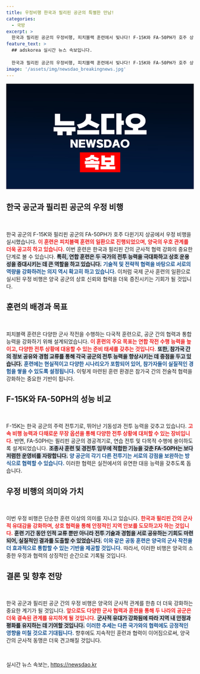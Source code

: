 ```yaml
---
title: 우정비행 한국과 필리핀 공군의 특별한 만남!
categories:
  - 국방
excerpt: >
  한국과 필리핀 공군의 우정비행, 피치블랙 훈련에서 빛나다! F-15K와 FA-50PH가 호주 상공을 수놓은 이 장대한 연합 비행의 비밀을 알아보세요!
feature_text: >
  ## adskorea 실시간 뉴스 속보입니다.

  한국과 필리핀 공군의 우정비행, 피치블랙 훈련에서 빛나다! F-15K와 FA-50PH가 호주 상공을 수놓은 이 장대한 연합 비행의 비밀을 알아보세요!
image: '/assets/img/newsdao_breakingnews.jpg'
---
```


<p><img src="/assets/img/newsdao_breakingnews.jpg" alt="adskorea 속보" /></p>

<h2 data-ke-size="size26">한국 공군과 필리핀 공군의 우정 비행</h2>

<p data-ke-size="size16">&nbsp;</p>

<p data-ke-size="size16">한국 공군의 F-15K와 필리핀 공군의 FA-50PH가 호주 다윈기지 상공에서 우정 비행을 실시했습니다. <b><span style="color: #ee2323;">이 훈련은 피치블랙 훈련의 일환으로 진행되었으며, 양국의 우호 관계를 더욱 공고히 하고 있습니다.</span></b> 이번 훈련은 한국과 필리핀 간의 군사적 협력 강화의 중요한 단계로 볼 수 있습니다. <b><span style="background-color: #21538527;">특히, 연합 훈련은 두 국가의 전투 능력을 극대화하고 상호 운용성을 증대시키는 데 큰 역할을 하고 있습니다.</span></b> <b><span style="color: #1a5490;">기술적 및 전략적 협력을 바탕으로 서로의 역량을 강화하려는 의지 역시 확고히 하고 있습니다.</span></b> 이처럼 국제 군사 훈련의 일환으로 실시된 우정 비행은 양국 공군의 상호 신뢰와 협력을 더욱 증진시키는 기회가 될 것입니다.</p>

<h2 data-ke-size="size26">훈련의 배경과 목표</h2>

<p data-ke-size="size16">&nbsp;</p>

<p data-ke-size="size16">피치블랙 훈련은 다양한 군사 작전을 수행하는 다국적 훈련으로, 공군 간의 협력과 통합 능력을 강화하기 위해 설계되었습니다. <b><span style="color: #ee2323;">이 훈련의 주요 목표는 연합 작전 수행 능력을 높이고, 다양한 전투 상황에 대응할 수 있는 준비 태세를 갖추는 것입니다.</span></b> <b><span style="background-color: #21538527;">또한, 참가국 간의 정보 공유와 경험 교류를 통해 각국 공군의 전투 능력을 향상시키는 데 중점을 두고 있습니다.</span></b> <b><span style="color: #1a5490;">훈련에는 현실적이고 다양한 시나리오가 포함되어 있어, 참가자들이 실질적인 경험을 쌓을 수 있도록 설정됩니다.</span></b> 이렇게 마련된 훈련 환경은 참가국 간의 전술적 협력을 강화하는 중요한 기반이 됩니다.</p>

<h2 data-ke-size="size26">F-15K와 FA-50PH의 성능 비교</h2>

<p data-ke-size="size16">&nbsp;</p>

<p data-ke-size="size16">F-15K는 한국 공군의 주력 전투기로, 뛰어난 기동성과 전투 능력을 갖추고 있습니다. <b><span style="color: #ee2323;">고속 비행 능력과 다채로운 무장 옵션을 통해 다양한 전투 상황에 대처할 수 있는 장비입니다.</span></b> 반면, FA-50PH는 필리핀 공군의 경공격기로, 연습 전투 및 다목적 수행에 용이하도록 설계되었습니다. <b><span style="background-color: #21538527;">조종사 훈련 및 경전투 임무에 적합한 기능을 갖춘 FA-50PH는 보다 저렴한 운영비를 자랑합니다.</span></b> <b><span style="color: #1a5490;">양 공군의 각기 다른 전투기는 서로의 강점을 보완하는 방식으로 협력할 수 있습니다.</span></b> 이러한 협력은 실전에서의 유연한 대응 능력을 갖추도록 돕습니다.</p>

<h2 data-ke-size="size26">우정 비행의 의미와 가치</h2>

<p data-ke-size="size16">&nbsp;</p>

<p data-ke-size="size16">이번 우정 비행은 단순한 훈련 이상의 의미를 지니고 있습니다. <b><span style="color: #ee2323;">한국과 필리핀 간의 군사적 유대감을 강화하며, 상호 협력을 통해 안정적인 지역 안보를 도모하고자 하는 것입니다.</span></b> <b><span style="background-color: #21538527;">훈련 기간 동안 인적 교류 뿐만 아니라 전투 기술과 경험을 서로 공유하는 기회도 마련되어, 실질적인 결과를 도출할 수 있었습니다.</span></b> <b><span style="color: #1a5490;">이와 같은 공동 훈련은 양국의 군사 작전을 더 효과적으로 통합할 수 있는 기반을 제공할 것입니다.</span></b> 따라서, 이러한 비행은 양국의 소중한 우정과 협력의 상징적인 순간으로 기록될 것입니다.</p>

<h2 data-ke-size="size26">결론 및 향후 전망</h2>

<p data-ke-size="size16">&nbsp;</p>

<p data-ke-size="size16">한국 공군과 필리핀 공군 간의 우정 비행은 양국의 군사적 관계를 한층 더 더욱 강화하는 중요한 계기가 될 것입니다. <b><span style="color: #ee2323;">앞으로도 다양한 군사 협력과 훈련을 통해 두 나라의 공군은 더욱 결속된 관계를 유지하게 될 것입니다.</span></b> <b><span style="background-color: #21538527;">군사적 유대가 강화됨에 따라 지역 내 안정과 평화를 유지하는 데 기여할 것입니다.</span></b> <b><span style="color: #1a5490;">이러한 추세는 다른 국가와의 협력에도 긍정적인 영향을 미칠 것으로 기대됩니다.</span></b> 향후에도 지속적인 훈련과 협력이 이어짐으로써, 양국 간의 군사적 동맹은 더욱 견고해질 것입니다.</p>

<p data-ke-size="size16">&nbsp;</p>
실시간 뉴스 속보는, <a href="https://newsdao.kr" rel="dofollow">https://newsdao.kr</a>


